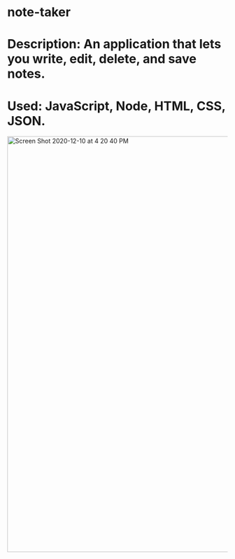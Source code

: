 # note-taker

# Description: An application that lets you write, edit, delete, and save notes. 
# Used: JavaScript, Node, HTML, CSS, JSON. 

<img width="951" alt="Screen Shot 2020-12-10 at 4 20 40 PM" src="https://user-images.githubusercontent.com/68295354/102558861-09e0d880-4094-11eb-9231-9b7a2fd681dc.png">
